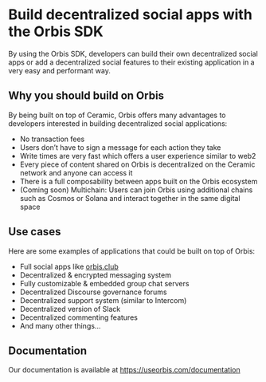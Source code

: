 # Build decentralized social apps with the Orbis SDK
By using the Orbis SDK, developers can build their own decentralized social apps or add a decentralized social features to their existing application in a very easy and performant way.

## Why you should build on Orbis
By being built on top of Ceramic, Orbis offers many advantages to developers interested in building decentralized social applications:

- No transaction fees
- Users don’t have to sign a message for each action they take
- Write times are very fast which offers a user experience similar to web2
- Every piece of content shared on Orbis is decentralized on the Ceramic network and anyone can access it
- There is a full composability between apps built on the Orbis ecosystem
- (Coming soon) Multichain: Users can join Orbis using additional chains such as Cosmos or Solana and interact together in the same digital space

## Use cases
Here are some examples of applications that could be built on top of Orbis:

- Full social apps like [orbis.club](https://app.orbis.club)
- Decentralized & encrypted messaging system
- Fully customizable & embedded group chat servers
- Decentralized Discourse governance forums
- Decentralized support system (similar to Intercom)
- Decentralized version of Slack
- Decentralized commenting features
- And many other things...

## Documentation
Our documentation is available at https://useorbis.com/documentation
